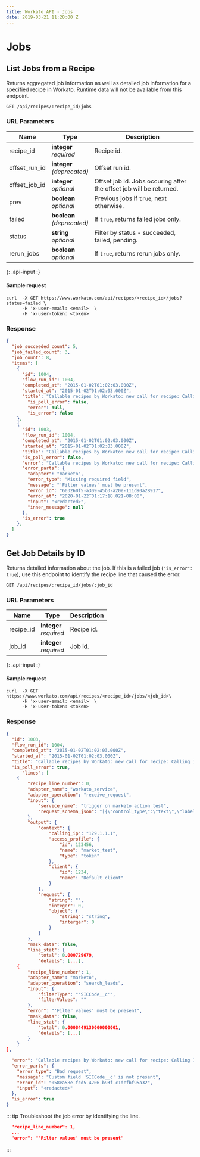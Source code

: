 ```yaml
---
title: Workato API - Jobs
date: 2019-03-21 11:20:00 Z
---
```


# Jobs

## List Jobs from a Recipe

Returns aggregated job information as well as detailed job information for a specified recipe in Workato. Runtime data will not be available from this endpoint.

```
GET /api/recipes/:recipe_id/jobs
```

### URL Parameters

| Name        | Type | Description |
|------------ |------|-------------|
| recipe_id   | **integer**<br>_required_ | Recipe id. |
| offset_run_id | **integer**<br>_(deprecated)_ | Offset run id. |
| offset_job_id | **integer**<br>_optional_ | Offset job id. Jobs occuring after the offset job will be returned. |
| prev        | **boolean**<br>_optional_ | Previous jobs if `true`, next otherwise. |
| failed      | **boolean**<br>_(deprecated)_ | If `true`, returns failed jobs only. |
| status      |     **string**<br>_optional_ | Filter by status - succeeded, failed, pending. |
| rerun_jobs  | **boolean**<br>_optional_ | If `true`, returns rerun jobs only. |
{: .api-input :}

#### Sample request

```shell
curl  -X GET https://www.workato.com/api/recipes/<recipe_id>/jobs?status=failed \
      -H 'x-user-email: <email>' \
      -H 'x-user-token: <token>'
```

### Response

```json
{
  "job_succeeded_count": 5,
  "job_failed_count": 3,
  "job_count": 8,
  "items": [
    {
      "id": 1004,
      "flow_run_id": 1004,
      "completed_at": "2015-01-02T01:02:03.000Z",
      "started_at": "2015-01-02T01:02:03.000Z",
      "title": "Callable recipes by Workato: new call for recipe: Calling IP address=129.1.1.1, Access profile ID=123456, and Access profile name=recipe_test",
        "is_poll_error": false,
        "error": null,
        "is_error": false
    },
    {
      "id": 1003,
      "flow_run_id": 1004,
      "completed_at": "2015-01-02T01:02:03.000Z",
      "started_at": "2015-01-02T01:02:03.000Z",
      "title": "Callable recipes by Workato: new call for recipe: Calling IP address=129.1.1.1, Access profile ID=123456, and Access profile name=recipe_test",
      "is_poll_error": false,
      "error": "Callable recipes by Workato: new call for recipe: Calling IP address=129.1.1.1, Access profile ID=123456, and Access profile name=recipe_test",
      "error_parts": {
        "adapter": "marketo",
        "error_type": "Missing required field",
        "message": "'Filter values' must be present",
        "error_id": "603260f5-a309-45b3-a20e-111d90a28917",
        "error_at": "2020-01-22T01:17:18.021-08:00",
        "input": "<redacted>",
        "inner_message": null
      },
      "is_error": true
    },
  ]
}
```


## Get Job Details by ID

Returns detailed information about the job. If this is a failed job (`"is_error": true`), use this endpoint to identify the recipe line that caused the error.

```
GET /api/recipes/:recipe_id/jobs/:job_id
```

### URL Parameters

| Name      | Type | Description |
|---------- |------|-------------|
| recipe_id | **integer**<br>_required_ | Recipe id. |
| job_id    | **integer**<br>_required_ | Job id.    |
{: .api-input :}

#### Sample request

```shell
curl  -X GET https://www.workato.com/api/recipes/<recipe_id>/jobs/<job_id>\
      -H 'x-user-email: <email>' \
      -H 'x-user-token: <token>'
```

### Response

```json
{
  "id": 1003,
  "flow_run_id": 1004,
  "completed_at": "2015-01-02T01:02:03.000Z",
  "started_at": "2015-01-02T01:02:03.000Z",
  "title": "Callable recipes by Workato: new call for recipe: Calling IP address=129.1.1.1, Access profile ID=123456, and Access profile name=recipe_test",
  "is_poll_error": true,
      "lines": [
    {
        "recipe_line_number": 0,
        "adapter_name": "workato_service",
        "adapter_operation": "receive_request",
        "input": {
            "service_name": "trigger on marketo action test",
            "request_schema_json": "[{\"control_type\":\"text\",\"label\":\"String\",\"type\":\"string\",\"name\":\"string\"},{\"control_type\":\"number\",\"label\":\"Integer\",\"parse_output\":\"float_conversion\",\"type\":\"number\",\"name\":\"integer\"},{\"properties\":[{\"control_type\":\"text\",\"label\":\"String\",\"type\":\"string\",\"name\":\"string\"},{\"control_type\":\"number\",\"label\":\"Interger\",\"parse_output\":\"float_conversion\",\"type\":\"number\",\"name\":\"interger\"}],\"label\":\"Object\",\"type\":\"object\",\"name\":\"object\"}]"
        },
        "output": {
            "context": {
                "calling_ip": "129.1.1.1",
                "access_profile": {
                    "id": 123456,
                    "name": "market_test",
                    "type": "token"
                },
                "client": {
                    "id": 1234,
                    "name": "Default client"
                }
            },
            "request": {
                "string": "",
                "integer": 0,
                "object": {
                    "string": "string",
                    "interger": 0
                }
            }
        },
        "mask_data": false,
        "line_stat": {
            "total": 0.000729679,
            "details": [...],
    {
        "recipe_line_number": 1,
        "adapter_name": "marketo",
        "adapter_operation": "search_leads",
        "input": {
            "filterType": "'SICCode__c'",
            "filterValues": ""
        },
        "error": "'Filter values' must be present",
        "mask_data": false,
        "line_stat": {
            "total": 0.0008449130000000001,
            "details": [...]
        }
    }
],

  "error": "Callable recipes by Workato: new call for recipe: Calling IP address=129.1.1.1, Access profile ID=123456, and Access profile name=recipe_test",
  "error_parts": {
    "error_type": "Bad request",
    "message": "Custom field 'SICCode__c' is not present",
    "error_id": "058ea58e-fcd5-4206-b93f-c1dcfbf95a32",
    "input": "<redacted>"
  },
  "is_error": true
}
```

::: tip
Troubleshoot the job error by identifying the line.

```json
  "recipe_line_number": 1,
  ...
  "error": "'Filter values' must be present"
```
:::
